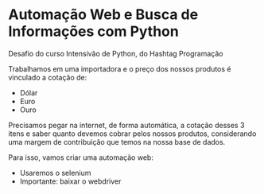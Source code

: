 # Automação Web e Busca de Informações com Python

Desafio do curso Intensivão de Python, do Hashtag Programação

Trabalhamos em uma importadora e o preço dos nossos produtos é vinculado a cotação de:
- Dólar
- Euro
- Ouro

Precisamos pegar na internet, de forma automática, a cotação desses 3 itens e saber quanto devemos cobrar pelos nossos produtos, considerando uma margem de contribuição que temos na nossa base de dados.

Para isso, vamos criar uma automação web:

- Usaremos o selenium
- Importante: baixar o webdriver
